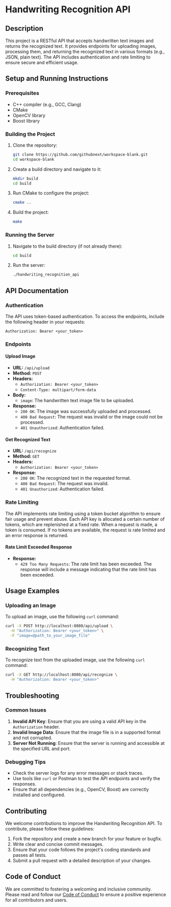 # Handwriting Recognition API

## Description

This project is a RESTful API that accepts handwritten text images and returns the recognized text. It provides endpoints for uploading images, processing them, and returning the recognized text in various formats (e.g., JSON, plain text). The API includes authentication and rate limiting to ensure secure and efficient usage.

## Setup and Running Instructions

### Prerequisites

- C++ compiler (e.g., GCC, Clang)
- CMake
- OpenCV library
- Boost library

### Building the Project

1. Clone the repository:
   ```sh
   git clone https://github.com/githubnext/workspace-blank.git
   cd workspace-blank
   ```

2. Create a build directory and navigate to it:
   ```sh
   mkdir build
   cd build
   ```

3. Run CMake to configure the project:
   ```sh
   cmake ..
   ```

4. Build the project:
   ```sh
   make
   ```

### Running the Server

1. Navigate to the build directory (if not already there):
   ```sh
   cd build
   ```

2. Run the server:
   ```sh
   ./handwriting_recognition_api
   ```

## API Documentation

### Authentication

The API uses token-based authentication. To access the endpoints, include the following header in your requests:
```
Authorization: Bearer <your_token>
```

### Endpoints

#### Upload Image

- **URL:** `/api/upload`
- **Method:** `POST`
- **Headers:**
  - `Authorization: Bearer <your_token>`
  - `Content-Type: multipart/form-data`
- **Body:**
  - `image`: The handwritten text image file to be uploaded.
- **Response:**
  - `200 OK`: The image was successfully uploaded and processed.
  - `400 Bad Request`: The request was invalid or the image could not be processed.
  - `401 Unauthorized`: Authentication failed.

#### Get Recognized Text

- **URL:** `/api/recognize`
- **Method:** `GET`
- **Headers:**
  - `Authorization: Bearer <your_token>`
- **Response:**
  - `200 OK`: The recognized text in the requested format.
  - `400 Bad Request`: The request was invalid.
  - `401 Unauthorized`: Authentication failed.

### Rate Limiting

The API implements rate limiting using a token bucket algorithm to ensure fair usage and prevent abuse. Each API key is allocated a certain number of tokens, which are replenished at a fixed rate. When a request is made, a token is consumed. If no tokens are available, the request is rate limited and an error response is returned.

#### Rate Limit Exceeded Response

- **Response:**
  - `429 Too Many Requests`: The rate limit has been exceeded. The response will include a message indicating that the rate limit has been exceeded.

## Usage Examples

### Uploading an Image

To upload an image, use the following `curl` command:

```sh
curl -X POST http://localhost:8080/api/upload \
  -H "Authorization: Bearer <your_token>" \
  -F "image=@path_to_your_image_file"
```

### Recognizing Text

To recognize text from the uploaded image, use the following `curl` command:

```sh
curl -X GET http://localhost:8080/api/recognize \
  -H "Authorization: Bearer <your_token>"
```

## Troubleshooting

### Common Issues

1. **Invalid API Key**: Ensure that you are using a valid API key in the `Authorization` header.
2. **Invalid Image Data**: Ensure that the image file is in a supported format and not corrupted.
3. **Server Not Running**: Ensure that the server is running and accessible at the specified URL and port.

### Debugging Tips

- Check the server logs for any error messages or stack traces.
- Use tools like `curl` or Postman to test the API endpoints and verify the responses.
- Ensure that all dependencies (e.g., OpenCV, Boost) are correctly installed and configured.

## Contributing

We welcome contributions to improve the Handwriting Recognition API. To contribute, please follow these guidelines:

1. Fork the repository and create a new branch for your feature or bugfix.
2. Write clear and concise commit messages.
3. Ensure that your code follows the project's coding standards and passes all tests.
4. Submit a pull request with a detailed description of your changes.

## Code of Conduct

We are committed to fostering a welcoming and inclusive community. Please read and follow our [Code of Conduct](CODE_OF_CONDUCT.md) to ensure a positive experience for all contributors and users.
